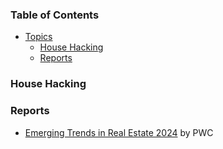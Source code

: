 ### Table of Contents

  - [Topics](#topics)
    - [House Hacking](#House-Hacking)
    - [Reports](#Reports)

### House Hacking

### Reports
- [Emerging Trends in Real Estate 2024](https://www.pwc.com/us/en/industries/financial-services/asset-wealth-management/real-estate/emerging-trends-in-real-estate.html) by PWC